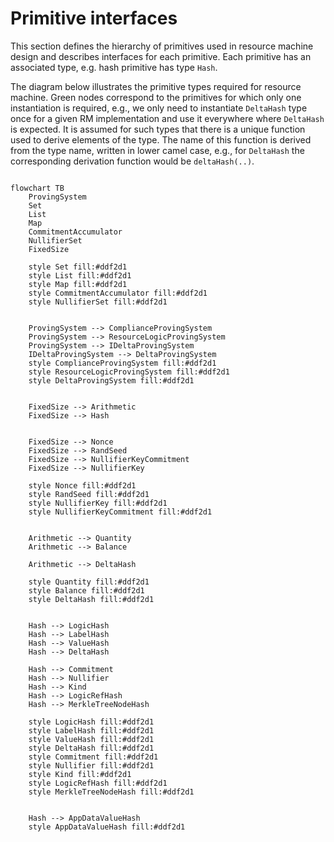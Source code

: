# Primitive interfaces

This section defines the hierarchy of primitives used in resource machine design and describes interfaces for each primitive. Each primitive has an associated type, e.g. hash primitive has type `Hash`.

The diagram below illustrates the primitive types required for resource machine. Green nodes correspond to the primitives for which only one instantiation is required, e.g., we only need to instantiate `DeltaHash` type once for a given RM implementation and use it everywhere where `DeltaHash` is expected. It is assumed for such types that there is a unique function used to derive elements of the type. The name of this function is derived from the type name, written in lower camel case, e.g., for `DeltaHash` the corresponding derivation function would be `deltaHash(..)`.


``` mermaid

flowchart TB
    ProvingSystem
    Set
    List
    Map
    CommitmentAccumulator
    NullifierSet
    FixedSize

    style Set fill:#ddf2d1
    style List fill:#ddf2d1
    style Map fill:#ddf2d1
    style CommitmentAccumulator fill:#ddf2d1
    style NullifierSet fill:#ddf2d1


    ProvingSystem --> ComplianceProvingSystem
    ProvingSystem --> ResourceLogicProvingSystem
    ProvingSystem --> IDeltaProvingSystem
    IDeltaProvingSystem --> DeltaProvingSystem
    style ComplianceProvingSystem fill:#ddf2d1
    style ResourceLogicProvingSystem fill:#ddf2d1
    style DeltaProvingSystem fill:#ddf2d1


    FixedSize --> Arithmetic
    FixedSize --> Hash


    FixedSize --> Nonce
    FixedSize --> RandSeed
    FixedSize --> NullifierKeyCommitment
    FixedSize --> NullifierKey

    style Nonce fill:#ddf2d1
    style RandSeed fill:#ddf2d1
    style NullifierKey fill:#ddf2d1
    style NullifierKeyCommitment fill:#ddf2d1


    Arithmetic --> Quantity
    Arithmetic --> Balance

    Arithmetic --> DeltaHash

    style Quantity fill:#ddf2d1
    style Balance fill:#ddf2d1
    style DeltaHash fill:#ddf2d1


    Hash --> LogicHash
    Hash --> LabelHash
    Hash --> ValueHash
    Hash --> DeltaHash

    Hash --> Commitment
    Hash --> Nullifier
    Hash --> Kind
    Hash --> LogicRefHash
    Hash --> MerkleTreeNodeHash

    style LogicHash fill:#ddf2d1
    style LabelHash fill:#ddf2d1
    style ValueHash fill:#ddf2d1
    style DeltaHash fill:#ddf2d1
    style Commitment fill:#ddf2d1
    style Nullifier fill:#ddf2d1
    style Kind fill:#ddf2d1
    style LogicRefHash fill:#ddf2d1
    style MerkleTreeNodeHash fill:#ddf2d1


    Hash --> AppDataValueHash
    style AppDataValueHash fill:#ddf2d1

```